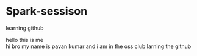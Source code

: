 # Spark-sessison
learning github

hello this is me  
hi bro my name is pavan kumar and i am in the oss club larning the github
